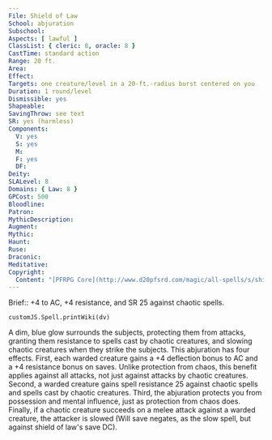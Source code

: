 ```yaml
---
File: Shield of Law
School: abjuration
Subschool: 
Aspects: [ lawful ]
ClassList: { cleric: 8, oracle: 8 }
CastTime: standard action
Range: 20 ft.
Area: 
Effect: 
Targets: one creature/level in a 20-ft.-radius burst centered on you
Duration: 1 round/level
Dismissible: yes
Shapeable: 
SavingThrow: see text
SR: yes (harmless)
Components:
  V: yes
  S: yes
  M: 
  F: yes
  DF: 
Deity: 
SLALevel: 8
Domains: { Law: 8 }
GPCost: 500
Bloodline: 
Patron: 
MythicDescription: 
Augment: 
Mythic: 
Haunt: 
Ruse: 
Draconic: 
Meditative: 
Copyright:
  Content: "[PFRPG Core](http://www.d20pfsrd.com/magic/all-spells/s/shield-of-law)"
---
```

Brief:: +4 to AC, +4 resistance, and SR 25 against chaotic spells.

```dataviewjs
customJS.Spell.printWiki(dv)
```

A dim, blue glow surrounds the subjects, protecting them from attacks, granting them resistance to spells cast by chaotic creatures, and slowing chaotic creatures when they strike the subjects. This abjuration has four effects.  First, each warded creature gains a +4 deflection bonus to AC and a +4 resistance bonus on saves. Unlike protection from chaos, this benefit applies against all attacks, not just against attacks by chaotic creatures.  Second, a warded creature gains spell resistance 25 against chaotic spells and spells cast by chaotic creatures.  Third, the abjuration protects you from possession and mental influence, just as protection from chaos does.  Finally, if a chaotic creature succeeds on a melee attack against a warded creature, the attacker is slowed (Will save negates, as the slow spell, but against shield of law's save DC).
